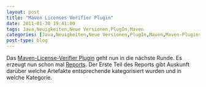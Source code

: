 ```yaml
---
layout: post
title: "Maven Licenses Verifier Plugin"
date: 2011-01-30 19:41:00
tags: Java,Neuigkeiten,Neue Versionen,PlugIn,Maven
categories: [Java,Neuigkeiten,Neue Versionen,PlugIn,Maven,Maven-Plugins]
post-type: blog
---
```

Das <a href="https://github.com/khmarbaise/Maven-Licenses-Verifier-Plugin"  title="Maven License Verifier Plugin Homepage">Maven-License-Verifier Plugin</a> geht nun in die nächste Runde. Es erzeugt nun schon mal <a href="http://khmarbaise.github.com/mlvp-example/licenseverifierreport.html">Reports</a>. Der Erste Teil des Reports  gibt Auskunft darüber welche Artefakte entsprechende kategorisiert wurden und in welche Kategorie. <br/>
